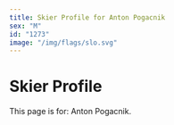 ```yaml
---
title: Skier Profile for Anton Pogacnik
sex: "M"
id: "1273"
image: "/img/flags/slo.svg" 
---
```


# Skier Profile

This page is for: Anton Pogacnik.
    